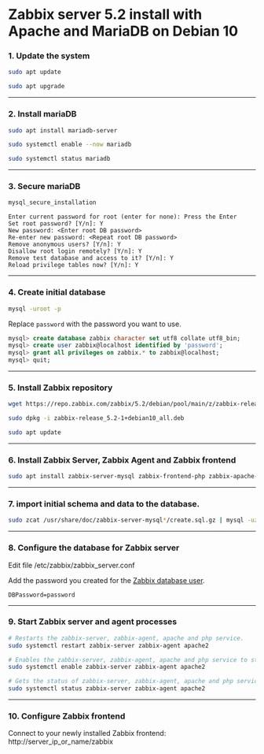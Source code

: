 # Zabbix server 5.2 install with Apache and MariaDB on Debian 10

### 1. Update the system

```bash
sudo apt update

sudo apt upgrade
```

------

### 2. Install mariaDB

```bash
sudo apt install mariadb-server

sudo systemctl enable --now mariadb

sudo systemctl status mariadb
```

------

### 3. Secure mariaDB

```bash
mysql_secure_installation
```

```
Enter current password for root (enter for none): Press the Enter
Set root password? [Y/n]: Y
New password: <Enter root DB password>
Re-enter new password: <Repeat root DB password>
Remove anonymous users? [Y/n]: Y
Disallow root login remotely? [Y/n]: Y
Remove test database and access to it? [Y/n]: Y
Reload privilege tables now? [Y/n]: Y
```

------

### 4. Create initial database

```bash
mysql -uroot -p
```

Replace `password` with the password you want to use.

```sql
mysql> create database zabbix character set utf8 collate utf8_bin;
mysql> create user zabbix@localhost identified by 'password';
mysql> grant all privileges on zabbix.* to zabbix@localhost;
mysql> quit;
```

------

### 5. Install Zabbix repository

```bash
wget https://repo.zabbix.com/zabbix/5.2/debian/pool/main/z/zabbix-release/zabbix-release_5.2-1+debian10_all.deb

sudo dpkg -i zabbix-release_5.2-1+debian10_all.deb

sudo apt update
```

------

### 6. Install Zabbix Server, Zabbix Agent and Zabbix frontend

```bash
sudo apt install zabbix-server-mysql zabbix-frontend-php zabbix-apache-conf zabbix-agent
```

------

### 7. import initial schema and data to the database.

```bash
sudo zcat /usr/share/doc/zabbix-server-mysql*/create.sql.gz | mysql -uzabbix -p zabbix
```

------

### 8. Configure the database for Zabbix server

Edit file /etc/zabbix/zabbix_server.conf

Add the password you created for the [Zabbix database user](#4-create-initial-database).

```
DBPassword=password
```
------

### 9. Start Zabbix server and agent processes

```bash
# Restarts the zabbix-server, zabbix-agent, apache and php service.
sudo systemctl restart zabbix-server zabbix-agent apache2

# Enables the zabbix-server, zabbix-agent, apache and php service to start automatically after a reboot.
sudo systemctl enable zabbix-server zabbix-agent apache2

# Gets the status of zabbix-server, zabbix-agent, apache and php service.
sudo systemctl status zabbix-server zabbix-agent apache2
```

------

### 10. Configure Zabbix frontend

Connect to your newly installed Zabbix frontend: http://server_ip_or_name/zabbix

